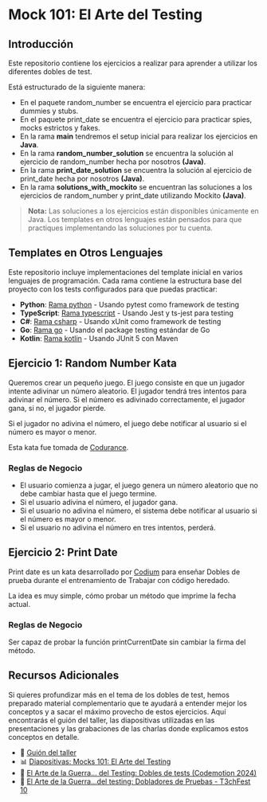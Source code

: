 # Mock 101: El Arte del Testing

## Introducción
Este repositorio contiene los ejercicios a realizar para aprender a utilizar los diferentes dobles 
de test. 

Está estructurado de la siguiente manera:
- En el paquete random_number se encuentra el ejercicio para practicar dummies y stubs.
- En el paquete print_date se encuentra el ejercicio para practicar spies, mocks estrictos y fakes.
- En la rama **main** tendremos el setup inicial para realizar los ejercicios en **Java**.
- En la rama **random_number_solution** se encuentra la solución al ejercicio de random_number hecha por nosotros **(Java)**.
- En la rama **print_date_solution** se encuentra la solución al ejercicio de print_date hecha por nosotros **(Java)**.
- En la rama **solutions_with_mockito** se encuentran las soluciones a los ejercicios de random_number y print_date utilizando Mockito **(Java)**.

> **Nota:** Las soluciones a los ejercicios están disponibles únicamente en Java. Los templates en otros lenguajes están pensados para que practiques implementando las soluciones por tu cuenta.

## Templates en Otros Lenguajes

Este repositorio incluye implementaciones del template inicial en varios lenguajes de programación. Cada rama contiene la estructura base del proyecto con los tests configurados para que puedas practicar:

- **Python**: [Rama python](https://github.com/Sstark97/mock-101/tree/python) - Usando pytest como framework de testing
- **TypeScript**: [Rama typescript](https://github.com/Sstark97/mock-101/tree/typescript) - Usando Jest y ts-jest para testing
- **C#**: [Rama csharp](https://github.com/Sstark97/mock-101/tree/csharp) - Usando xUnit como framework de testing
- **Go**: [Rama go](https://github.com/Sstark97/mock-101/tree/go) - Usando el package testing estándar de Go
- **Kotlin**: [Rama kotlin](https://github.com/Sstark97/mock-101/tree/kotlin) - Usando JUnit 5 con Maven

## Ejercicio 1: Random Number Kata
Queremos crear un pequeño juego. El juego consiste en que un jugador intente adivinar un número aleatorio.
El jugador tendrá tres intentos para adivinar el número. Si el número es adivinado correctamente, el jugador gana, si no, el jugador pierde.

Si el jugador no adivina el número, el juego debe notificar al usuario si el número es mayor o menor.

Esta kata fue tomada de [Codurance](https://www.codurance.com/es/katas/numero-aleatorio-kata).
### Reglas de Negocio
- El usuario comienza a jugar, el juego genera un número aleatorio que no debe cambiar hasta que el juego termine.
- Si el usuario adivina el número, el jugador gana.
- Si el usuario no adivina el número, el sistema debe notificar al usuario si el número es mayor o menor.
- Si el usuario no adivina el número en tres intentos, perderá.

## Ejercicio 2: Print Date
Print date es un kata desarrollado por [Codium](https://github.com/CodiumTeam/print-date) para enseñar Dobles de prueba durante el entrenamiento 
de Trabajar con código heredado.

La idea es muy simple, cómo probar un método que imprime la fecha actual.

### Reglas de Negocio
Ser capaz de probar la función printCurrentDate sin cambiar la firma del método.

## Recursos Adicionales
Si quieres profundizar más en el tema de los dobles de test, hemos preparado material complementario que te ayudará a entender mejor los conceptos y a sacar el máximo provecho de estos ejercicios. Aquí encontrarás el guión del taller, las diapositivas utilizadas en las presentaciones y las grabaciones de las charlas donde explicamos estos conceptos en detalle.

- 📖 [Guión del taller](./guion.md)
- 📊 [Diapositivas: Mocks 101: El Arte del Testing](./Mocks%20101_%20El%20Arte%20del%20Testing.pdf)
- 🎥 [El Arte de la Guerra... del Testing: Dobles de tests (Codemotion 2024)](https://www.youtube.com/watch?v=FEumxdULiV4&t=1s)
- 🎥 [El Arte de la Guerra…del testing: Dobladores de Pruebas - T3chFest 10](https://youtu.be/Yxo70Ec-j0U?si=XFRP00VdqLk_TAGV)